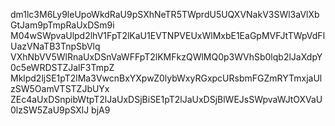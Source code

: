dm1lc3M6Ly9leUpoWkdRaU9pSXhNeTR5TWprdU5UQXVNakV3SWl3aVlXbGtJam9pTmpRaUxDSm9i
M04wSWpvaUlpd2lhV1FpT2lKaU1EVTNPVEUxWlMxbE1EaGpMVFJtTWpVdFlUazVNaTB3TnpSbVlq
VXhNbVV5WlRnaUxDSnVaWFFpT2lKMFkzQWlMQ0p3WVhSb0lqb2lJaXdpY0c5eWRDSTZJalF3TmpZ
Mklpd2ljSE1pT2lMa3VwcnBxYXpwZ0lybWxyRGxpcURsbmFGZmRYTmxjaUlzSW5OamVTSTZJbUYx
ZEc4aUxDSnpibWtpT2lJaUxDSjBiSE1pT2lJaUxDSjBlWEJsSWpvaWJtOXVaU0lzSW5ZaU9pSXlJ
bjA9
